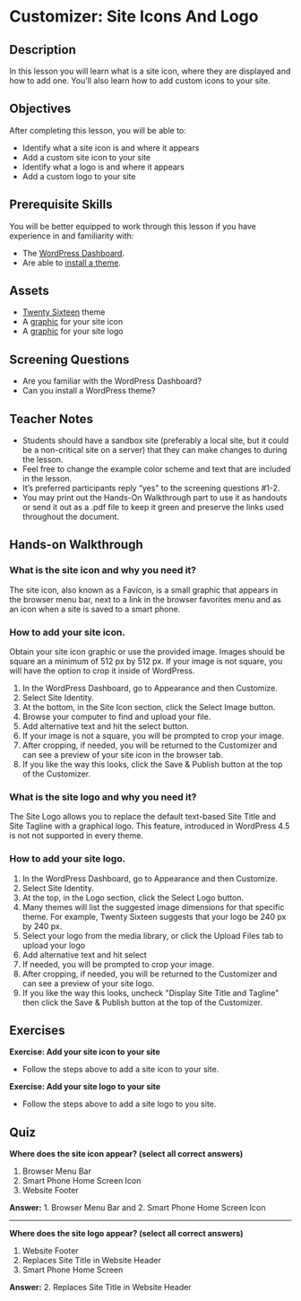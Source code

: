 # Customizer: Site Icons And Logo

## Description

In this lesson you will learn what is a site icon, where they are displayed and how to add one. You'll also learn how to add custom icons to your site.

## Objectives

After completing this lesson, you will be able to:

*   Identify what a site icon is and where it appears
*   Add a custom site icon to your site
*   Identify what a logo is and where it appears
*   Add a custom logo to your site

## Prerequisite Skills

You will be better equipped to work through this lesson if you have experience in and familiarity with:

*   The [WordPress Dashboard](https://make.wordpress.org/training/handbook/user-lessons/overview-of-the-dashboard/).
*   Are able to [install a theme](https://make.wordpress.org/training/handbook/user-lessons/choosing-and-installing-a-theme/).

## Assets

*   [Twenty Sixteen](https://wordpress.org/themes/twentysixteen/) theme
*   A [graphic](https://make.wordpress.org/training/files/2017/01/customizer-favicon.png) for your site icon
*   A [graphic](https://make.wordpress.org/training/files/2017/01/cumstomizer-logo.png) for your site logo

## Screening Questions

*   Are you familiar with the WordPress Dashboard?
*   Can you install a WordPress theme?

## Teacher Notes

*   Students should have a sandbox site (preferably a local site, but it could be a non-critical site on a server) that they can make changes to during the lesson.
*   Feel free to change the example color scheme and text that are included in the lesson.
*   It’s preferred participants reply “yes” to the screening questions #1-2.
*   You may print out the Hands-On Walkthrough part to use it as handouts or send it out as a .pdf file to keep it green and preserve the links used throughout the document.

## Hands-on Walkthrough

### What is the site icon and why you need it?

The site icon, also known as a Favicon, is a small graphic that appears in the browser menu bar, next to a link in the browser favorites menu and as an icon when a site is saved to a smart phone.

### How to add your site icon.

Obtain your site icon graphic or use the provided image. Images should be square an a minimum of 512 px by 512 px. If your image is not square, you will have the option to crop it inside of WordPress.

1.  In the WordPress Dashboard, go to Appearance and then Customize.
2.  Select Site Identity.
3.  At the bottom, in the Site Icon section, click the Select Image button.
4.  Browse your computer to find and upload your file.
5.  Add alternative text and hit the select button.
6.  If your image is not a square, you will be prompted to crop your image.
7.  After cropping, if needed, you will be returned to the Customizer and can see a preview of your site icon in the browser tab.
8.  If you like the way this looks, click the Save & Publish button at the top of the Customizer.

### What is the site logo and why you need it?

The Site Logo allows you to replace the default text-based Site Title and Site Tagline with a graphical logo. This feature, introduced in WordPress 4.5 is not not supported in every theme.

### How to add your site logo.

1.  In the WordPress Dashboard, go to Appearance and then Customize.
2.  Select Site Identity.
3.  At the top, in the Logo section, click the Select Logo button.
4.  Many themes will list the suggested image dimensions for that specific theme. For example, Twenty Sixteen suggests that your logo be 240 px by 240 px.
5.  Select your logo from the media library, or click the Upload Files tab to upload your logo
6.  Add alternative text and hit select
7.  If needed, you will be prompted to crop your image.
8.  After cropping, if needed, you will be returned to the Customizer and can see a preview of your site logo.
9.  If you like the way this looks, uncheck "Display Site Title and Tagline" then click the Save & Publish button at the top of the Customizer.

## Exercises

**Exercise: Add your site icon to your site**

*   Follow the steps above to add a site icon to your site.

**Exercise: Add your site logo to your site**

*   Follow the steps above to add a site logo to you site.

## Quiz

**Where does the site icon appear? (select all correct answers)**

1.  Browser Menu Bar
2.  Smart Phone Home Screen Icon
3.  Website Footer

**Answer:** 1. Browser Menu Bar and 2. Smart Phone Home Screen Icon

***

**Where does the site logo appear? (select all correct answers)**

1.  Website Footer
2.  Replaces Site Title in Website Header
3.  Smart Phone Home Screen

**Answer:** 2. Replaces Site Title in Website Header
